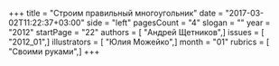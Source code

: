 +++
title = "Строим правильный многоугольник"
date = "2017-03-02T11:22:37+03:00"
side = "left"
pagesCount = "4"
slogan = ""
year = "2012"
startPage = "22"
authors = [ "Андрей Щетников",]
issues = [ "2012_01",]
illustrators = [ "Юлия Можейко",]
month = "01"
rubrics = [ "Своими руками",]
+++
